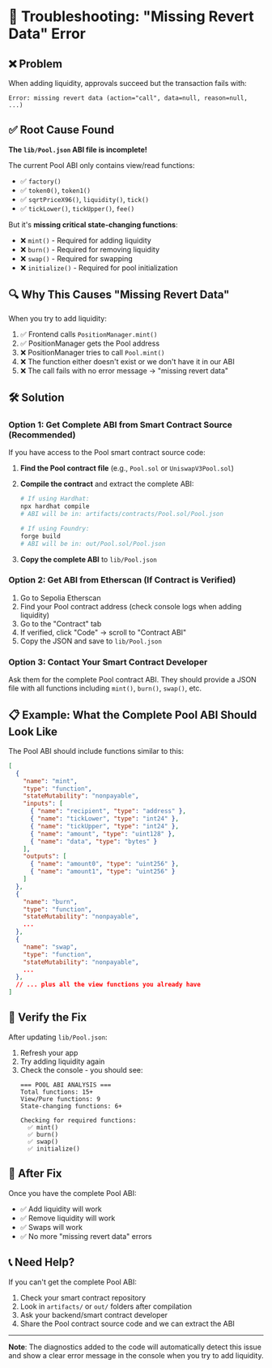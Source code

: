 # 🔧 Troubleshooting: "Missing Revert Data" Error

## ❌ Problem
When adding liquidity, approvals succeed but the transaction fails with:
```
Error: missing revert data (action="call", data=null, reason=null, ...)
```

## ✅ Root Cause Found
**The `lib/Pool.json` ABI file is incomplete!**

The current Pool ABI only contains view/read functions:
- ✅ `factory()`
- ✅ `token0()`, `token1()`
- ✅ `sqrtPriceX96()`, `liquidity()`, `tick()`
- ✅ `tickLower()`, `tickUpper()`, `fee()`

But it's **missing critical state-changing functions**:
- ❌ `mint()` - Required for adding liquidity
- ❌ `burn()` - Required for removing liquidity  
- ❌ `swap()` - Required for swapping
- ❌ `initialize()` - Required for pool initialization

## 🔍 Why This Causes "Missing Revert Data"

When you try to add liquidity:
1. ✅ Frontend calls `PositionManager.mint()`
2. ✅ PositionManager gets the Pool address
3. ❌ PositionManager tries to call `Pool.mint()` 
4. ❌ The function either doesn't exist or we don't have it in our ABI
5. ❌ The call fails with no error message → "missing revert data"

## 🛠️ Solution

### Option 1: Get Complete ABI from Smart Contract Source (Recommended)

If you have access to the Pool smart contract source code:

1. **Find the Pool contract file** (e.g., `Pool.sol` or `UniswapV3Pool.sol`)

2. **Compile the contract** and extract the complete ABI:
   ```bash
   # If using Hardhat:
   npx hardhat compile
   # ABI will be in: artifacts/contracts/Pool.sol/Pool.json
   
   # If using Foundry:
   forge build
   # ABI will be in: out/Pool.sol/Pool.json
   ```

3. **Copy the complete ABI** to `lib/Pool.json`

### Option 2: Get ABI from Etherscan (If Contract is Verified)

1. Go to Sepolia Etherscan
2. Find your Pool contract address (check console logs when adding liquidity)
3. Go to the "Contract" tab
4. If verified, click "Code" → scroll to "Contract ABI"
5. Copy the JSON and save to `lib/Pool.json`

### Option 3: Contact Your Smart Contract Developer

Ask them for the complete Pool contract ABI. They should provide a JSON file with all functions including `mint()`, `burn()`, `swap()`, etc.

## 📋 Example: What the Complete Pool ABI Should Look Like

The Pool ABI should include functions similar to this:

```json
[
  {
    "name": "mint",
    "type": "function",
    "stateMutability": "nonpayable",
    "inputs": [
      { "name": "recipient", "type": "address" },
      { "name": "tickLower", "type": "int24" },
      { "name": "tickUpper", "type": "int24" },
      { "name": "amount", "type": "uint128" },
      { "name": "data", "type": "bytes" }
    ],
    "outputs": [
      { "name": "amount0", "type": "uint256" },
      { "name": "amount1", "type": "uint256" }
    ]
  },
  {
    "name": "burn",
    "type": "function",
    "stateMutability": "nonpayable",
    ...
  },
  {
    "name": "swap",
    "type": "function",
    "stateMutability": "nonpayable",
    ...
  },
  // ... plus all the view functions you already have
]
```

## 🧪 Verify the Fix

After updating `lib/Pool.json`:

1. Refresh your app
2. Try adding liquidity again
3. Check the console - you should see:
   ```
   === POOL ABI ANALYSIS ===
   Total functions: 15+
   View/Pure functions: 9
   State-changing functions: 6+
   
   Checking for required functions:
     ✅ mint()
     ✅ burn()
     ✅ swap()
     ✅ initialize()
   ```

## 🚀 After Fix

Once you have the complete Pool ABI:
- ✅ Add liquidity will work
- ✅ Remove liquidity will work
- ✅ Swaps will work
- ✅ No more "missing revert data" errors

## 📞 Need Help?

If you can't get the complete Pool ABI:
1. Check your smart contract repository
2. Look in `artifacts/` or `out/` folders after compilation
3. Ask your backend/smart contract developer
4. Share the Pool contract source code and we can extract the ABI

---

**Note**: The diagnostics added to the code will automatically detect this issue and show a clear error message in the console when you try to add liquidity.

